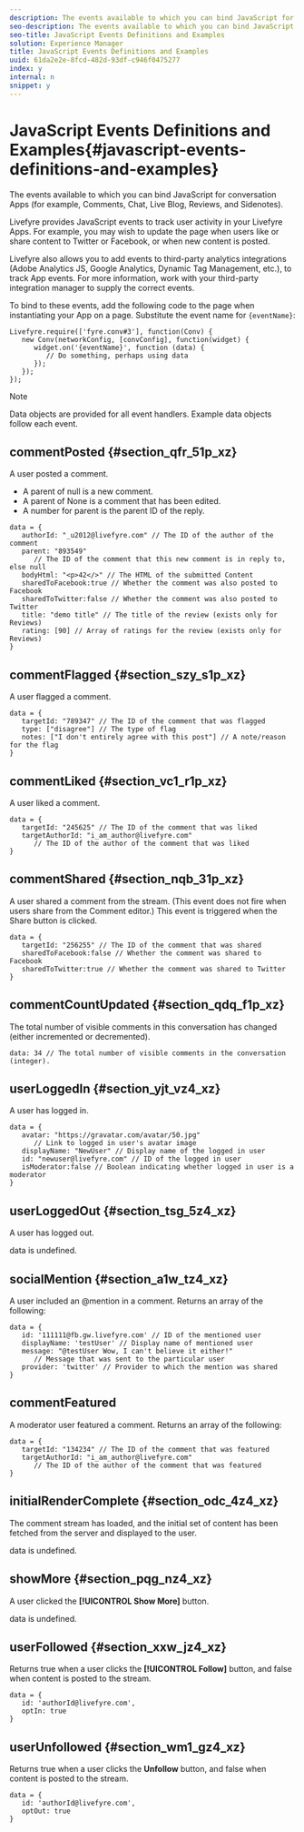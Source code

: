 ```yaml
---
description: The events available to which you can bind JavaScript for conversation Apps (for example, Comments, Chat, Live Blog, Reviews, and Sidenotes).
seo-description: The events available to which you can bind JavaScript for conversation Apps (for example, Comments, Chat, Live Blog, Reviews, and Sidenotes).
seo-title: JavaScript Events Definitions and Examples
solution: Experience Manager
title: JavaScript Events Definitions and Examples
uuid: 61da2e2e-8fcd-482d-93df-c946f0475277
index: y
internal: n
snippet: y
---
```


# JavaScript Events Definitions and Examples{#javascript-events-definitions-and-examples}

The events available to which you can bind JavaScript for conversation Apps (for example, Comments, Chat, Live Blog, Reviews, and Sidenotes).

Livefyre provides JavaScript events to track user activity in your Livefyre Apps. For example, you may wish to update the page when users like or share content to Twitter or Facebook, or when new content is posted.

Livefyre also allows you to add events to third-party analytics integrations (Adobe Analytics JS, Google Analytics, Dynamic Tag Management, etc.), to track App events. For more information, work with your third-party integration manager to supply the correct events.

To bind to these events, add the following code to the page when instantiating your App on a page. Substitute the event name for `{eventName}`:

```
Livefyre.require(['fyre.conv#3'], function(Conv) { 
   new Conv(networkConfig, [convConfig], function(widget) { 
      widget.on('{eventName}', function (data) { 
         // Do something, perhaps using data 
      }); 
   }); 
});
```

>[!NOTE]
>
>Data objects are provided for all event handlers. Example data objects follow each event.

## commentPosted {#section_qfr_51p_xz}

A user posted a comment.

* A parent of null is a new comment.
* A parent of None is a comment that has been edited.
* A number for parent is the parent ID of the reply.

```
data = { 
   authorId: "_u2012@livefyre.com" // The ID of the author of the comment  
   parent: "893549"  
      // The ID of the comment that this new comment is in reply to, else null 
   bodyHtml: "<p>42</>" // The HTML of the submitted Content 
   sharedToFacebook:true // Whether the comment was also posted to Facebook 
   sharedToTwitter:false // Whether the comment was also posted to Twitter 
   title: "demo title" // The title of the review (exists only for Reviews) 
   rating: [90] // Array of ratings for the review (exists only for Reviews) 
} 

```

## commentFlagged {#section_szy_s1p_xz}

A user flagged a comment.

```
data = { 
   targetId: "789347" // The ID of the comment that was flagged 
   type: ["disagree"] // The type of flag 
   notes: ["I don't entirely agree with this post"] // A note/reason for the flag 
}
```

## commentLiked {#section_vc1_r1p_xz}

A user liked a comment.

```
data = { 
   targetId: "245625" // The ID of the comment that was liked 
   targetAuthorId: "i_am_author@livefyre.com"  
      // The ID of the author of the comment that was liked 
} 

```

## commentShared {#section_nqb_31p_xz}

A user shared a comment from the stream. (This event does not fire when users share from the Comment editor.) This event is triggered when the Share button is clicked.

```
data = { 
   targetId: "256255" // The ID of the comment that was shared 
   sharedToFacebook:false // Whether the comment was shared to Facebook 
   sharedToTwitter:true // Whether the comment was shared to Twitter 
}
```

## commentCountUpdated {#section_qdq_f1p_xz}

The total number of visible comments in this conversation has changed (either incremented or decremented).

```
data: 34 // The total number of visible comments in the conversation (integer). 

```

## userLoggedIn {#section_yjt_vz4_xz}

A user has logged in.

```
data = { 
   avatar: "https://gravatar.com/avatar/50.jpg"  
      // Link to logged in user's avatar image 
   displayName: "NewUser" // Display name of the logged in user 
   id: "newuser@livefyre.com" // ID of the logged in user 
   isModerator:false // Boolean indicating whether logged in user is a moderator 
}
```

## userLoggedOut {#section_tsg_5z4_xz}

A user has logged out.

data is undefined.

## socialMention {#section_a1w_tz4_xz}

A user included an @mention in a comment. Returns an array of the following:

```
data = { 
   id: '111111@fb.gw.livefyre.com' // ID of the mentioned user 
   displayName: 'testUser' // Display name of mentioned user 
   message: "@testUser Wow, I can't believe it either!"  
      // Message that was sent to the particular user 
   provider: 'twitter' // Provider to which the mention was shared 
} 

```

## commentFeatured

A moderator user featured a comment. Returns an array of the following:

```
data = { 
   targetId: "134234" // The ID of the comment that was featured 
   targetAuthorId: "i_am_author@livefyre.com"  
      // The ID of the author of the comment that was featured 
}
```

## initialRenderComplete {#section_odc_4z4_xz}

The comment stream has loaded, and the initial set of content has been fetched from the server and displayed to the user.

data is undefined.

## showMore {#section_pqg_nz4_xz}

A user clicked the **[!UICONTROL Show More]** button.

data is undefined.

## userFollowed {#section_xxw_jz4_xz}

Returns true when a user clicks the **[!UICONTROL Follow]** button, and false when content is posted to the stream.

```
data = { 
   id: 'authorId@livefyre.com', 
   optIn: true 
}
```

## userUnfollowed {#section_wm1_gz4_xz}

Returns true when a user clicks the **Unfollow** button, and false when content is posted to the stream.

```
data = { 
   id: 'authorId@livefyre.com', 
   optOut: true 
}
```

